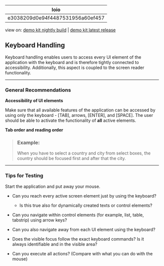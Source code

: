 <!-- loioe3038209d0e94f4487531956a60ef457 -->

| loio |
| -----|
| e3038209d0e94f4487531956a60ef457 |

<div id="loio">

view on: [demo kit nightly build](https://openui5nightly.hana.ondemand.com/#/topic/e3038209d0e94f4487531956a60ef457) | [demo kit latest release](https://openui5.hana.ondemand.com/#/topic/e3038209d0e94f4487531956a60ef457)</div>

## Keyboard Handling

Keyboard handling enables users to access every UI element of the application with the keyboard and is therefore tightly connected to accessibility. Additionally, this aspect is coupled to the screen reader functionality.

***

### General Recommendations

**Accessibility of UI elements**

Make sure that all available features of the application can be accessed by using only the keyboard - [TAB\], arrows, [ENTER\], and [SPACE\]. The user should be able to activate the functionality of **all** active elements.

**Tab order and reading order**

> ### Example:  
> When you have to select a country and city from select boxes, the country should be focused first and after that the city.

***

### Tips for Testing

Start the application and put away your mouse.

-   Can you reach every active screen element just by using the keyboard?

    -   Is this true also for dynamically created texts or control elements?

-   Can you navigate within control elements \(for example, list, table, tabstrip\) using arrow keys?

-   Can you also navigate away from each UI element using the keyboard?

-   Does the visible focus follow the exact keyboard commands? Is it always identifiable and in the visible area?

-   Can you execute all actions? \(Compare with what you can do with the mouse\)


